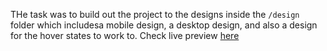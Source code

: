 THe task was to build out the project to the designs inside the `/design` folder which includesa mobile design, a desktop design, and also a design for the hover states to work to. 
Check live preview [here](https://huddle-landing-page-single.netlify.app)

